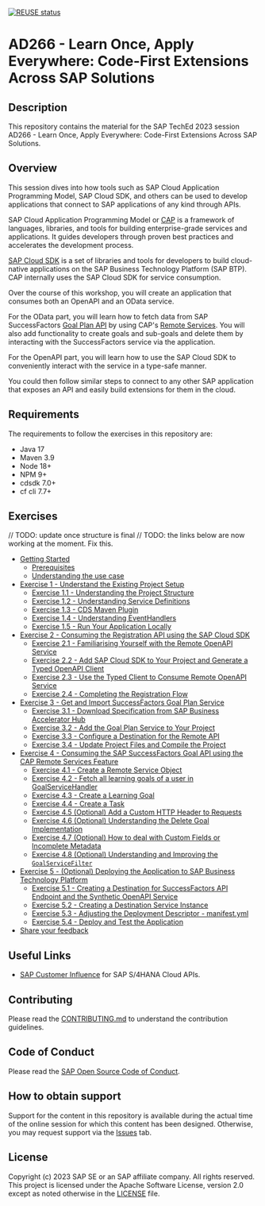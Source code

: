 [![REUSE status](https://api.reuse.software/badge/github.com/SAP-samples/teched2023-AD266)](https://api.reuse.software/info/github.com/SAP-samples/teched2023-AD266)

# AD266 - Learn Once, Apply Everywhere: Code-First Extensions Across SAP Solutions

## Description

This repository contains the material for the SAP TechEd 2023 session AD266 - Learn Once, Apply Everywhere: Code-First Extensions Across SAP Solutions.


## Overview

This session dives into how tools such as SAP Cloud Application Programming Model, SAP Cloud SDK, and others can be used to develop applications that connect to SAP applications of any kind through APIs.

SAP Cloud Application Programming Model or [CAP](https://cap.cloud.sap/docs/) is a framework of languages, libraries, and tools for building enterprise-grade services and applications. 
It guides developers through proven best practices and accelerates the development process. 

[SAP Cloud SDK](https://sap.github.io/cloud-sdk/docs/overview/overview-cloud-sdk) is a set of libraries and tools for developers to build cloud-native applications on the SAP Business Technology Platform (SAP BTP).
CAP internally uses the SAP Cloud SDK for service consumption.

Over the course of this workshop, you will create an application that consumes both an OpenAPI and an OData service. 

For the OData part, you will learn how to fetch data from SAP SuccessFactors [Goal Plan API](https://api.sap.com/api/PerformanceandGoalsPMGM/overview) by using CAP's [Remote Services](https://cap.cloud.sap/docs/java/remote-services#configuring-remote-services).
You will also add functionality to create goals and sub-goals and delete them by interacting with the SuccessFactors service via the application.

For the OpenAPI part, you will learn how to use the SAP Cloud SDK to conveniently interact with the service in a type-safe manner. 

You could then follow similar steps to connect to any other SAP application that exposes an API and easily build extensions for them in the cloud.

## Requirements

The requirements to follow the exercises in this repository are:

- Java 17
- Maven 3.9
- Node 18+
- NPM 9+
- cdsdk 7.0+
- cf cli 7.7+

## Exercises

// TODO: update once structure is final
// TODO: the links below are now working at the moment. Fix this.

- [Getting Started](exercises/ex0/README.md)
  - [Prerequisites](exercises/ex0/README.md#prerequisites)
  - [Understanding the use case](exercises/ex0/README.md#understanding-the-use-case)
- [Exercise 1 - Understand the Existing Project Setup](exercises/ex1/README.md)
    - [Exercise 1.1 - Understanding the Project Structure](exercises/ex1/README.md#11-understanding-the-project-structure)
    - [Exercise 1.2 - Understanding Service Definitions](exercises/ex1/README.md#12-understanding-service-definitions)
    - [Exercise 1.3 - CDS Maven Plugin](exercises/ex1/README.md#13-cds-maven-plugin)
    - [Exercise 1.4 - Understanding EventHandlers](exercises/ex1/README.md#14-understanding-eventhandlers)
    - [Exercise 1.5 - Run Your Application Locally](exercises/ex1/README.md#15-run-your-application-locally)
- [Exercise 2 - Consuming the Registration API using the SAP Cloud SDK](exercises/ex2/README.md)
    - [Exercise 2.1 - Familiarising Yourself with the Remote OpenAPI Service](exercises/ex2/README.md#21-familiarising-yourself-with-the-remote-openapi-service)
    - [Exercise 2.2 - Add SAP Cloud SDK to Your Project and Generate a Typed OpenAPI Client](exercises/ex2/README.md#22-add-sap-cloud-sdk-to-your-project-and-generate-a-typed-openapi-client)
    - [Exercise 2.3 - Use the Typed Client to Consume Remote OpenAPI Service](exercises/ex2/README.md#23-use-the-typed-client-to-consume-remote-openapi-service)
    - [Exercise 2.4 - Completing the Registration Flow](exercises/ex2/README.md#24-completing-the-registration-flow)
- [Exercise 3 - Get and Import SuccessFactors Goal Plan Service](exercises/ex3/README.md)
  - [Exercise 3.1 - Download Specification from SAP Business Accelerator Hub](exercises/ex3/README.md#31-download-specification-from-sap-business-accelerator-hub)
  - [Exercise 3.2 - Add the Goal Plan Service to Your Project](exercises/ex3/README.md#32-add-the-goal-plan-service-to-your-project)
  - [Exercise 3.3 - Configure a Destination for the Remote API](exercises/ex3/README.md#33-configure-a-destination-for-the-remote-api)
  - [Exercise 3.4 - Update Project Files and Compile the Project](exercises/ex3/README.md#34-update-project-files-and-compile-the-project)
- [Exercise 4 - Consuming the SAP SuccessFactors Goal API using the CAP Remote Services Feature](exercises/ex4/README.md)
  - [Exercise 4.1 - Create a Remote Service Object](exercises/ex4/README.md#41-create-a-remote-service-object)
  - [Exercise 4.2 - Fetch all learning goals of a user in GoalServiceHandler](exercises/ex4/README.md#42---fetch-all-learning-goals-of-a-user-in-goalservicehandler)
  - [Exercise 4.3 - Create a Learning Goal](exercises/ex4/README.md#43-create-a-learning-goal)
  - [Exercise 4.4 - Create a Task](exercises/ex4/README.md#44---create-a-task)
  - [Exercise 4.5 (Optional) Add a Custom HTTP Header to Requests](exercises/ex4/README.md#45-optional-add-a-custom-http-header-to-requests)
  - [Exercise 4.6 (Optional) Understanding the Delete Goal Implementation](exercises/ex4/README.md#46-optional-understanding-the-delete-goal-implementation)
  - [Exercise 4.7 (Optional) How to deal with Custom Fields or Incomplete Metadata](exercises/ex4/README.md#47-optional-how-to-deal-with-custom-fields-or-incomplete-metadata)
  - [Exercise 4.8 (Optional) Understanding and Improving the `GoalServiceFilter`](exercises/ex4/README.md#48-optional-understanding-and-improving-the-goalservicefilter)
- [Exercise 5 - (Optional) Deploying the Application to SAP Business Technology Platform](exercises/ex5/README.md)
  - [Exercise 5.1 - Creating a Destination for SuccessFactors API Endpoint and the Synthetic OpenAPI Service](exercises/ex5/README.md#51-creating-a-destination-for-successfactors-api-endpoint-and-the-synthetic-openapi-service)
  - [Exercise 5.2 - Creating a Destination Service Instance](exercises/ex5/README.md#52-creating-a-destination-service-instance)
  - [Exercise 5.3 - Adjusting the Deployment Descriptor - manifest.yml](exercises/ex5/README.md#53-adjusting-the-deployment-descriptor---manifestyml)
  - [Exercise 5.4 - Deploy and Test the Application](exercises/ex5/README.md#54-deploy-and-test-the-application)
- [Share your feedback](https://github.com/SAP-samples/teched2023-AD266/issues/new/choose)

## Useful Links
- [SAP Customer Influence](https://influence.sap.com/sap/ino/#/campaign/1175) for SAP S/4HANA Cloud APIs.

## Contributing
Please read the [CONTRIBUTING.md](./CONTRIBUTING.md) to understand the contribution guidelines.

## Code of Conduct
Please read the [SAP Open Source Code of Conduct](https://github.com/SAP-samples/.github/blob/main/CODE_OF_CONDUCT.md).

## How to obtain support

Support for the content in this repository is available during the actual time of the online session for which this content has been designed. Otherwise, you may request support via the [Issues](../../issues) tab.

## License
Copyright (c) 2023 SAP SE or an SAP affiliate company. All rights reserved. This project is licensed under the Apache Software License, version 2.0 except as noted otherwise in the [LICENSE](LICENSES/Apache-2.0.txt) file.
